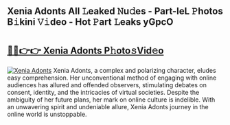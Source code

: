 ## Xenia Adonts All 𝙻eaked 𝙽u𝚍es - Part-IeL 𝙿hotos B𝚒kini 𝚅𝚒deo - Hot 𝙿art 𝙻eaks yGpcO

# <h2><a href="http://ld2pmcr.urlbe.top/?page=Xenia+Adonts">🔗🔗👉👉 Xenia Adonts P𝚑oto𝚜Vid𝚎o</a></h2>

[![Xenia Adonts](https://i.imgur.com/eBuTRDB.gif)](http://ld2pmcr.urlbe.top/?page=Xenia+Adonts)
Xenia Adonts, a complex and polarizing character, eludes easy comprehension. Her unconventional method of engaging with online audiences has allured and offended observers, stimulating debates on consent, identity, and the intricacies of virtual societies. Despite the ambiguity of her future plans, her mark on online culture is indelible. With an unwavering spirit and undeniable allure, Xenia Adonts journey in the online world is unstoppable.
